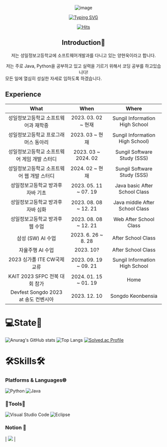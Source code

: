 <div align="center">
  
![image](https://github.com/dbsrjs/dbsrjs/assets/124150775/41c9f88b-8b8f-4efd-9626-e038b753b984)<div align="center">
[![Typing SVG](https://readme-typing-svg.herokuapp.com?font=Chewy&color=337edd&size=45&center=true&vCenter=true&width=404&height=53&lines=%E3%80%80%E3%80%80Hello+world!+%E3%80%80%E3%80%80)](https://git.io/typing-svg)

</a>
</div>

<div align=center>
 
[![Hits](https://hits.seeyoufarm.com/api/count/incr/badge.svg?url=https%3A%2F%2Fgithub.com%2Fbadapiri&count_bg=%23010101&title_bg=%237C7A7A&icon=&icon_color=%23E7E7E7&title=hits&edge_flat=false)](https://hits.seeyoufarm.com)
</div>

<div align=center>

## Introduction💬<br>
저는 성일정보고등학교에 소프트웨어개발과를 다니고 있는 양현욱이라고 합니다.</div>
저는 주로 Java, Python을 공부하고 있고 실력을 기르기 위해서 코딩 공부를 하고있습니다!</div>
모든 일에 열심히 성실한 자세로 임하도록 하겠습니다.<br>

## Experience
| What | When | Where |
|:--------:|:--------:|:--------:|
| 성일정보고등학교 소프트웨어과 재학중 | 2023. 03. 02 ~ 현재 | Sungil Information High School |
| 성일정보고등학교 프로그래머스 동아리 | 2023. 03 ~ 현재 | Sungil Information High School) |
| 성일정보고등학교 소프트웨어 게임 개발 스터디 | 2023. 03 ~ 2024. 02 | Sungil Software Study (SSS) |
| 성일정보고등학교 소프트웨어 웹 개발 스터디 | 2024. 02 ~ 현재 | Sungil Software Study (SSS) |
| 성일정보고등학교 방과후 자바 기초 | 2023. 05. 11 ~ 07. 19 | Java basic After School Class |
| 성일정보고등학교 방과후 자바 심화 | 2023. 08. 08 ~ 12. 21 | Java middle After School Class |
| 성일정보고등학교 방과후 웹 수업 | 2023. 08. 08 ~ 12. 21 | Web After School Class |
| 삼성 (SW) AI 수업 | 2023. 6. 26 ~ 8. 28 | After School Class |
| 자율주행 AI 수업 | 2023. 10? | After School Class |
| 2023 싱가폴 ITE CW국제교류 | 2023. 09. 19 ~ 09. 21 | Sungil Information High School |
| KAIT 2023 SFPC 전북 대회 참가 | 2024. 01. 15 ~ 01. 19 | Home |
| Devfest Songdo 2023 at 송도 컨벤시아 | 2023. 12. 10 | Songdo Keonbensia |

# 💻State💾<br>
![Anurag's GitHub stats](https://github-readme-stats.vercel.app/api?username=idusnr1117&show_icons=true&theme=radical)
![Top Langs](https://github-readme-stats.vercel.app/api/top-langs/?username=idusnr1117&layout=compact&theme=tokyonight)
[![Solved.ac Profile](http://mazassumnida.wtf/api/v2/generate_badge?boj=badapiri1004)](https://solved.ac/badapiri1004/)

# 🛠Skills🛠<br>
### Platforms & Languages🌐
![Python](https://img.shields.io/badge/Python-3776AB.svg?&style=for-the-badge&logo=Python&logoColor=white)
![Java](https://img.shields.io/badge/Java-0B4984.svg?style=for-the-badge&logo=openjdk&logoColor=white)

### 🔧Tools🔨<br>
![Visual Studio Code](https://img.shields.io/badge/Visual%20Studio%20Code-007ACC.svg?&style=for-the-badge&logo=Visual%20Studio%20Code&logoColor=white)
![Eclipse](https://img.shields.io/badge/Eclipse-2C2255.svg?&style=for-the-badge&logo=Eclipse&logocolor=white)
 
### Notion 📄 <br>
| <a href="https://www.notion.so/hyunwook17/847b9bd2042d408e9a1c0575dfd602e6?v=a797762ce7b2400096e3dfee5ec7c299" target="_blank"><img src="https://img.shields.io/badge/양현욱-FFFFFF?style=flat-square&logo=notion&logoColor=black"/></a> |

